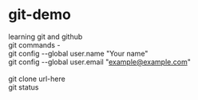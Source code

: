 # git-demo
learning git and github
<br>
git commands - <br>
git config --global user.name "Your name" <br>
git config --global user.email "example@example.com" <br>
<br>
git clone url-here <br>
git status <br>
